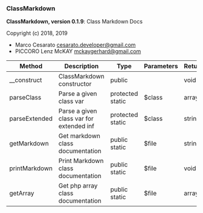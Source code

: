 ### ClassMarkdown

**ClassMarkdown, version 0.1.9**: Class Markdown Docs

Copyright (c) 2018, 2019

*   Marco Cesarato <cesarato.developer@gmail.com>
*   PICCORO Lenz McKAY <mckaygerhard@gmail.com>

| Method        | Description                              | Type                | Parameters | Return |
| ------------- | ---------------------------------------- | ------------------- | ---------- | ------ |
| __construct   | ClassMarkdown constructor                | public              |            | void   |
| parseClass    | Parse a given class var                  | protected<br>static | $class     | array  |
| parseExtended | Parse a given class var for extended inf | protected<br>static | $class     | string |
| getMarkdown   | Get markdown class documentation         | public<br>static    | $file      | string |
| printMarkdown | Print Markdown class documentation       | public<br>static    | $file      | void   |
| getArray      | Get php array class documentation        | public<br>static    | $file      | array  |


